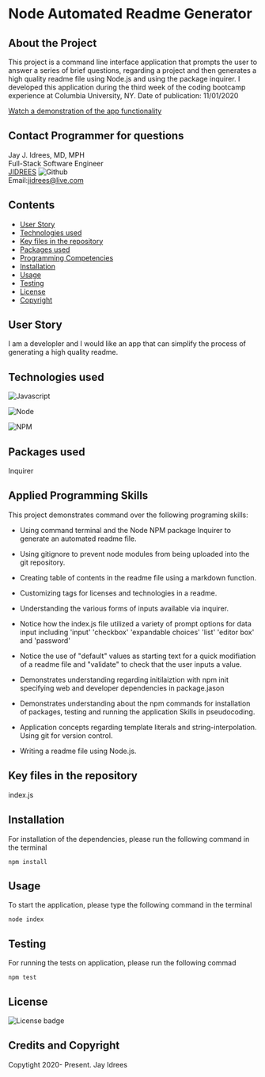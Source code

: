 # Node Automated Readme Generator

## About the Project
This project is a command line interface application that prompts the user to answer a series of brief questions, regarding a project and then generates a high quality readme file using Node.js and using the package inquirer. I developed this application during the third week of the coding bootcamp experience at Columbia University, NY. Date of publication: 11/01/2020

[Watch a demonstration of the app functionality](https://youtu.be/y7a85lrwrMw)

## Contact Programmer for questions

Jay J. Idrees, MD, MPH<br />
Full-Stack Software Engineer<br />
[JIDREES](https://github.com/jidrees) ![Github](http://img.shields.io/badge/github-black?style=flat&logo=github)<br />
Email:jidrees@live.com <br />



## Contents

- [User Story](#user-story)
- [Technologies used](#technologies-used)
- [Key files in the repository](#key-files-in-the-repository)
- [Packages used](#packages-used)
- [Programming Competencies](#programming-competencies)
- [Installation](#installation)
- [Usage](#usage)
- [Testing](#testing)
- [License](#license)
- [Copyright](#copyright)


## User Story

I am a developler and I would like an app that can simplify the process of generating a high quality readme.



## Technologies used

![Javascript](https://img.shields.io/badge/JavaScript-black?style=for-the-badge&logo=JavaScript)

![Node](https://img.shields.io/badge/Node-green?style=for-the-badge&logo=Node.js)

![NPM](http://img.shields.io/badge/npm-yellow?style=for-the-badge&logo=NPM)


## Packages used

Inquirer

## Applied Programming Skills

This project demonstrates command over the following programing skills: 

- Using command terminal and the Node NPM package Inquirer to generate an automated readme file. 

- Using gitignore to prevent node modules from being uploaded into the git repository.

- Creating table of contents in the readme file using a markdown function.

- Customizing tags for licenses and technologies in a readme.

- Understanding the various forms of inputs available via inquirer.

- Notice how the index.js file utilized a variety of prompt options for data input including 'input' 'checkbox' 'expandable choices' 'list' 'editor box' and 'password'

- Notice the use of "default" values as starting text for a quick modifiation of a readme file and "validate" to check that the user inputs a value.

- Demonstrates understanding regarding initilaiztion with npm init specifying web and developer dependencies in package.jason

- Demonstrates understanding about the npm commands for installation of packages, testing and running the application
Skills in pseudocoding.

- Application concepts regarding template literals and string-interpolation.
Using git for version control.

- Writing a readme file using Node.js.



## Key files in the repository

index.js


## Installation

For installation of the dependencies, please run the following command in the terminal

```
npm install
```

## Usage

To start the application, please type the following command in the terminal

```
node index
```


## Testing

For running the tests on application, please run the following commad

```
npm test
```


## License 

![License badge](https://img.shields.io/badge/license-MIT-blue.svg)


## Credits and Copyright 
Copytight 2020- Present. Jay Idrees


